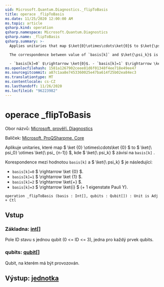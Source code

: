 ```yaml
---
uid: Microsoft.Quantum.Diagnostics._flipToBasis
title: operace _flipToBasis
ms.date: 11/25/2020 12:00:00 AM
ms.topic: article
qsharp.kind: operation
qsharp.namespace: Microsoft.Quantum.Diagnostics
qsharp.name: _flipToBasis
qsharp.summary: >-
  Applies unitaries that map $\ket{0}\otimes\cdots\ket{0}$ to $\ket{\psi_0} \otimes \ket{\psi_{n - 1}}$, where $\ket{\psi_k}$ depends on `basis[k]`.

  The correspondence between value of `basis[k]` and $\ket{\psi_k}$ is the following:

  - `basis[k]=0` $\rightarrow \ket{0}$. - `basis[k]=1` $\rightarrow \ket{1}$. - `basis[k]=2` $\rightarrow \ket{+}$. - `basis[k]=3` $\rightarrow \ket{i}$ ( +1 eigenstate of Pauli Y ).
ms.openlocfilehash: 1581a1267902ceee81d6f01348f4ee718e49ee47
ms.sourcegitcommit: a87c1aa8e7453360025e47ba614f25b02ea84ec3
ms.translationtype: MT
ms.contentlocale: cs-CZ
ms.lasthandoff: 11/26/2020
ms.locfileid: "96223982"
---
```

# <a name="_fliptobasis-operation"></a>operace _flipToBasis

Obor názvů: [Microsoft. prověří. Diagnostics](xref:Microsoft.Quantum.Diagnostics)

Balíček: [Microsoft. ProQSharpme. Core](https://nuget.org/packages/Microsoft.Quantum.QSharp.Core)


Aplikuje unitaries, které map $ \ket {0} \otimes\cdots\ket {0} $ to $ \ket{\ psi_0} \otimes \ket{\ psi_ {n-1}} $, kde $ \ket{\ psi_k} $ závisí na `basis[k]` .

Korespondence mezi hodnotou `basis[k]` a $ \ket{\ psi_k} $ je následující:

- `basis[k]=0` $ \rightarrow \ket {0} $.
- `basis[k]=1` $ \rightarrow \ket {1} $.
- `basis[k]=2` $ \rightarrow \ket{+} $.
- `basis[k]=3` $ \rightarrow \ket{i} $ (+ 1 eigenstate Pauli Y).

```qsharp
operation _flipToBasis (basis : Int[], qubits : Qubit[]) : Unit is Adj + Ctl
```


## <a name="input"></a>Vstup

### <a name="basis--int"></a>Základna: [int](xref:microsoft.quantum.lang-ref.int)[]

Pole ID stavu s jednou qubit (0 <= ID <= 3), jedna pro každý prvek qubits.


### <a name="qubits--qubit"></a>qubits: [qubit](xref:microsoft.quantum.lang-ref.qubit)[]

Qubit, na kterém má být provozován.



## <a name="output--unit"></a>Výstup: [jednotka](xref:microsoft.quantum.lang-ref.unit)

